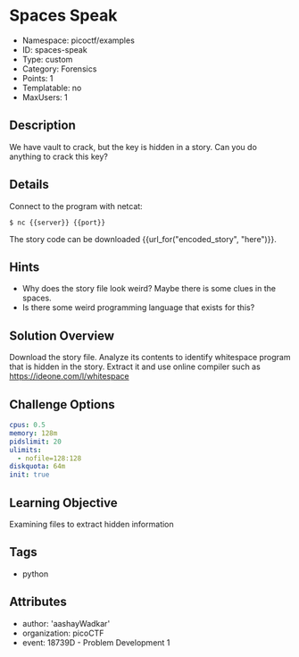# Spaces Speak

- Namespace: picoctf/examples
- ID: spaces-speak
- Type: custom
- Category: Forensics
- Points: 1
- Templatable: no
- MaxUsers: 1

## Description

We have vault to crack, but the key is hidden in a story. Can you do anything to crack this key?

## Details

Connect to the program with netcat:

`$ nc {{server}} {{port}}`

The story code can be downloaded {{url_for("encoded_story", "here")}}.

## Hints

- Why does the story file look weird? Maybe there is some clues in the spaces. 
- Is there some weird programming language that exists for this?

## Solution Overview

Download the story file. Analyze its contents to identify whitespace program that is hidden in the story. Extract it and use online compiler such as https://ideone.com/l/whitespace 

## Challenge Options

```yaml
cpus: 0.5
memory: 128m
pidslimit: 20
ulimits:
  - nofile=128:128
diskquota: 64m
init: true
```

## Learning Objective

Examining files to extract hidden information

## Tags

- python

## Attributes

- author: 'aashayWadkar'
- organization: picoCTF
- event: 18739D - Problem Development 1

